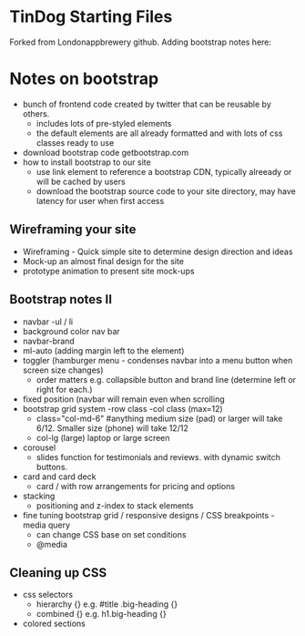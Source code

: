 # TinDog Starting Files
Forked from Londonappbrewery github.
Adding bootstrap notes here:

# Notes on bootstrap
- bunch of frontend code created by twitter that can be reusable by others.
  - includes lots of pre-styled elements
  - the default elements are all already formatted and with lots of css classes ready to use
- download bootstrap code getbootstrap.com
- how to install bootstrap to our site
  - use link element to reference a bootstrap CDN, typically alreeady or will be cached by users
  - download the bootstrap source code to your site directory, may have latency for user when first access

## Wireframing your site
- Wireframing - Quick simple site to determine design direction and ideas
- Mock-up an almost final design for the site
- prototype animation to present site mock-ups

## Bootstrap notes II
- navbar
  -ul / li
- background color nav bar
- navbar-brand
- ml-auto (adding margin left to the element)
- toggler (hamburger menu - condenses navbar into a menu button when screen size changes)
  - order matters e.g. collapsible button and brand line (determine left or right for each.)
- fixed position (navbar will remain even when scrolling
- bootstrap grid system
  -row class
  -col class (max=12)
    - class="col-md-6" #anything medium size (pad) or larger will take 6/12. Smaller size (phone) will take 12/12
    - col-lg (large) laptop or large screen
- corousel
  - slides function for testimonials and reviews. with dynamic switch buttons.
- card and card deck
  - card / with row arrangements for pricing and options
- stacking
  - positioning and z-index to stack elements
- fine tuning bootstrap grid / responsive designs / CSS breakpoints
  -media query
    - can change CSS base on set conditions
    - @media <type> <feature>

## Cleaning up CSS
- css selectors
  - hierarchy <parent> <child> {} e.g. #title .big-heading {}
  - combined <style1><style2> {} e.g. h1.big-heading {}
- colored sections
